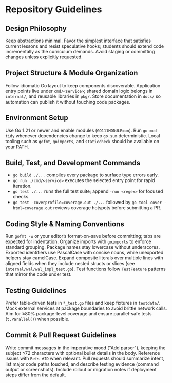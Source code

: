 # Repository Guidelines

## Design Philosophy
Keep abstractions minimal. Favor the simplest interface that satisfies current lessons and resist speculative hooks; students should extend code incrementally as the curriculum demands. Avoid staging or committing changes unless explicitly requested.

## Project Structure & Module Organization
Follow idiomatic Go layout to keep components discoverable. Application entry points live under `cmd/<service>`; shared domain logic belongs in `internal/`, and reusable libraries in `pkg/`. Store documentation in `docs/` so automation can publish it without touching code packages.

## Environment Setup
Use Go 1.21 or newer and enable modules (`GO111MODULE=on`). Run `go mod tidy` whenever dependencies change to keep `go.sum` deterministic. Local tooling such as `gofmt`, `goimports`, and `staticcheck` should be available on your PATH.

## Build, Test, and Development Commands
- `go build ./...` compiles every package to surface type errors early.
- `go run ./cmd/<service>` executes the selected entry point for rapid iteration.
- `go test ./...` runs the full test suite; append `-run <regex>` for focused checks.
- `go test -coverprofile=coverage.out ./...` followed by `go tool cover -html=coverage.out` reviews coverage hotspots before submitting a PR.

## Coding Style & Naming Conventions
Run `gofmt -w` or your editor’s format-on-save before committing; tabs are expected for indentation. Organize imports with `goimports` to enforce standard grouping. Package names stay lowercase without underscores. Exported identifiers use PascalCase with concise nouns, while unexported helpers stay camelCase. Expand composite literals over multiple lines with aligned fields when they include nested structs or slices (see `internal/wal/wal_impl_test.go`). Test functions follow `TestFeature` patterns that mirror the code under test.

## Testing Guidelines
Prefer table-driven tests in `*_test.go` files and keep fixtures in `testdata/`. Mock external services at package boundaries to avoid brittle network calls. Aim for ≥80% package-level coverage and ensure parallel-safe tests (`t.Parallel()`) when possible.

## Commit & Pull Request Guidelines
Write commit messages in the imperative mood ("Add parser"), keeping the subject ≤72 characters with optional bullet details in the body. Reference issues with `Refs #ID` when relevant. Pull requests should summarize intent, list major code paths touched, and describe testing evidence (command output or screenshots). Include rollout or migration notes if deployment steps differ from the default.
